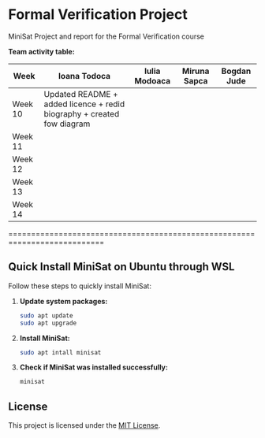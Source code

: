 # Formal Verification Project

MiniSat Project and report for the Formal Verification course

**Team activity table:**

|   Week   | Ioana Todoca   | Iulia Modoaca | Miruna Sapca | Bogdan Jude|
|----------|----------------|---------------|--------------|------------|
| Week 10  | Updated README + added licence + redid biography + created fow diagram |               |              |            |
| Week 11  |                |               |              |            |
| Week 12  |                |               |              |            |
| Week 13  |                |               |              |            |
| Week 14  |                |               |              |            |



===========================================================================

## Quick Install MiniSat on Ubuntu through WSL

Follow these steps to quickly install MiniSat:

1. **Update system packages:**
   ```bash
   sudo apt update
   sudo apt upgrade

2.  **Install MiniSat:**
    ```bash
    sudo apt intall minisat

3.  **Check if MiniSat was installed successfully:**
    ```bash
    minisat 

## License
This project is licensed under the [MIT License](LICENSE).

